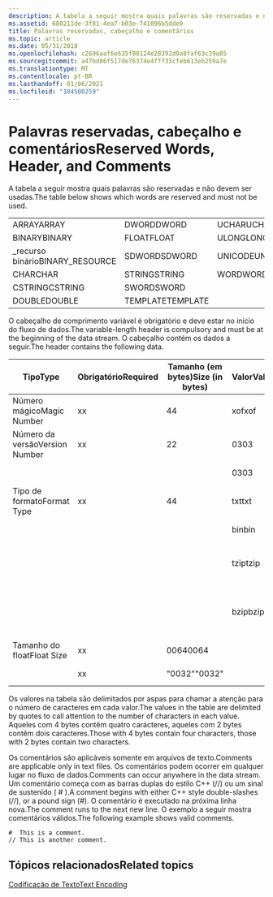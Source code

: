 ```yaml
---
description: A tabela a seguir mostra quais palavras são reservadas e não devem ser usadas.
ms.assetid: 680211de-3f81-4ea7-b03e-741096b5dde0
title: Palavras reservadas, cabeçalho e comentários
ms.topic: article
ms.date: 05/31/2018
ms.openlocfilehash: c2696aaf6e635f08124e28392d0a8faf63c39a85
ms.sourcegitcommit: a47bd86f517de76374e4fff33cfeb613eb259a7e
ms.translationtype: MT
ms.contentlocale: pt-BR
ms.lasthandoff: 01/06/2021
ms.locfileid: "104500259"
---
```

# <a name="reserved-words-header-and-comments"></a><span data-ttu-id="61173-103">Palavras reservadas, cabeçalho e comentários</span><span class="sxs-lookup"><span data-stu-id="61173-103">Reserved Words, Header, and Comments</span></span>

<span data-ttu-id="61173-104">A tabela a seguir mostra quais palavras são reservadas e não devem ser usadas.</span><span class="sxs-lookup"><span data-stu-id="61173-104">The table below shows which words are reserved and must not be used.</span></span>



|                  |          |           |
|------------------|----------|-----------|
| <span data-ttu-id="61173-105">ARRAY</span><span class="sxs-lookup"><span data-stu-id="61173-105">ARRAY</span></span>            | <span data-ttu-id="61173-106">DWORD</span><span class="sxs-lookup"><span data-stu-id="61173-106">DWORD</span></span>    | <span data-ttu-id="61173-107">UCHAR</span><span class="sxs-lookup"><span data-stu-id="61173-107">UCHAR</span></span>     |
| <span data-ttu-id="61173-108">BINARY</span><span class="sxs-lookup"><span data-stu-id="61173-108">BINARY</span></span>           | <span data-ttu-id="61173-109">FLOAT</span><span class="sxs-lookup"><span data-stu-id="61173-109">FLOAT</span></span>    | <span data-ttu-id="61173-110">ULONGLONG</span><span class="sxs-lookup"><span data-stu-id="61173-110">ULONGLONG</span></span> |
| <span data-ttu-id="61173-111">\_recurso binário</span><span class="sxs-lookup"><span data-stu-id="61173-111">BINARY\_RESOURCE</span></span> | <span data-ttu-id="61173-112">SDWORD</span><span class="sxs-lookup"><span data-stu-id="61173-112">SDWORD</span></span>   | <span data-ttu-id="61173-113">UNICODE</span><span class="sxs-lookup"><span data-stu-id="61173-113">UNICODE</span></span>   |
| <span data-ttu-id="61173-114">CHAR</span><span class="sxs-lookup"><span data-stu-id="61173-114">CHAR</span></span>             | <span data-ttu-id="61173-115">STRING</span><span class="sxs-lookup"><span data-stu-id="61173-115">STRING</span></span>   | <span data-ttu-id="61173-116">WORD</span><span class="sxs-lookup"><span data-stu-id="61173-116">WORD</span></span>      |
| <span data-ttu-id="61173-117">CSTRING</span><span class="sxs-lookup"><span data-stu-id="61173-117">CSTRING</span></span>          | <span data-ttu-id="61173-118">SWORD</span><span class="sxs-lookup"><span data-stu-id="61173-118">SWORD</span></span>    |           |
| <span data-ttu-id="61173-119">DOUBLE</span><span class="sxs-lookup"><span data-stu-id="61173-119">DOUBLE</span></span>           | <span data-ttu-id="61173-120">TEMPLATE</span><span class="sxs-lookup"><span data-stu-id="61173-120">TEMPLATE</span></span> |           |



 

<span data-ttu-id="61173-121">O cabeçalho de comprimento variável é obrigatório e deve estar no início do fluxo de dados.</span><span class="sxs-lookup"><span data-stu-id="61173-121">The variable-length header is compulsory and must be at the beginning of the data stream.</span></span> <span data-ttu-id="61173-122">O cabeçalho contém os dados a seguir.</span><span class="sxs-lookup"><span data-stu-id="61173-122">The header contains the following data.</span></span>



| <span data-ttu-id="61173-123">Tipo</span><span class="sxs-lookup"><span data-stu-id="61173-123">Type</span></span>           | <span data-ttu-id="61173-124">Obrigatório</span><span class="sxs-lookup"><span data-stu-id="61173-124">Required</span></span> | <span data-ttu-id="61173-125">Tamanho (em bytes)</span><span class="sxs-lookup"><span data-stu-id="61173-125">Size (in bytes)</span></span> | <span data-ttu-id="61173-126">Valor</span><span class="sxs-lookup"><span data-stu-id="61173-126">Value</span></span> | <span data-ttu-id="61173-127">Descrição</span><span class="sxs-lookup"><span data-stu-id="61173-127">Description</span></span>                  |
|----------------|----------|-----------------|-------|------------------------------|
| <span data-ttu-id="61173-128">Número mágico</span><span class="sxs-lookup"><span data-stu-id="61173-128">Magic Number</span></span>   | <span data-ttu-id="61173-129">x</span><span class="sxs-lookup"><span data-stu-id="61173-129">x</span></span>        | <span data-ttu-id="61173-130">4</span><span class="sxs-lookup"><span data-stu-id="61173-130">4</span></span>               | <span data-ttu-id="61173-131">xof</span><span class="sxs-lookup"><span data-stu-id="61173-131">xof</span></span>   |                              |
| <span data-ttu-id="61173-132">Número da versão</span><span class="sxs-lookup"><span data-stu-id="61173-132">Version Number</span></span> | <span data-ttu-id="61173-133">x</span><span class="sxs-lookup"><span data-stu-id="61173-133">x</span></span>        | <span data-ttu-id="61173-134">2</span><span class="sxs-lookup"><span data-stu-id="61173-134">2</span></span>               | <span data-ttu-id="61173-135">03</span><span class="sxs-lookup"><span data-stu-id="61173-135">03</span></span>    | <span data-ttu-id="61173-136">Versão principal 3</span><span class="sxs-lookup"><span data-stu-id="61173-136">Major version 3</span></span>              |
|                |          |                 | <span data-ttu-id="61173-137">03</span><span class="sxs-lookup"><span data-stu-id="61173-137">03</span></span>    | <span data-ttu-id="61173-138">Versão secundária 3</span><span class="sxs-lookup"><span data-stu-id="61173-138">Minor version 3</span></span>              |
| <span data-ttu-id="61173-139">Tipo de formato</span><span class="sxs-lookup"><span data-stu-id="61173-139">Format Type</span></span>    | <span data-ttu-id="61173-140">x</span><span class="sxs-lookup"><span data-stu-id="61173-140">x</span></span>        | <span data-ttu-id="61173-141">4</span><span class="sxs-lookup"><span data-stu-id="61173-141">4</span></span>               | <span data-ttu-id="61173-142">txt</span><span class="sxs-lookup"><span data-stu-id="61173-142">txt</span></span>   | <span data-ttu-id="61173-143">Arquivo de texto</span><span class="sxs-lookup"><span data-stu-id="61173-143">Text File</span></span>                    |
|                |          |                 | <span data-ttu-id="61173-144">bin</span><span class="sxs-lookup"><span data-stu-id="61173-144">bin</span></span>   | <span data-ttu-id="61173-145">Arquivo binário</span><span class="sxs-lookup"><span data-stu-id="61173-145">Binary file</span></span>                  |
|                |          |                 | <span data-ttu-id="61173-146">tzip</span><span class="sxs-lookup"><span data-stu-id="61173-146">tzip</span></span>  | <span data-ttu-id="61173-147">Arquivo de texto compactado MSZip</span><span class="sxs-lookup"><span data-stu-id="61173-147">MSZip compressed text file</span></span>   |
|                |          |                 | <span data-ttu-id="61173-148">bzip</span><span class="sxs-lookup"><span data-stu-id="61173-148">bzip</span></span>  | <span data-ttu-id="61173-149">Arquivo binário compactado do MSZip</span><span class="sxs-lookup"><span data-stu-id="61173-149">MSZip compressed binary file</span></span> |
| <span data-ttu-id="61173-150">Tamanho do float</span><span class="sxs-lookup"><span data-stu-id="61173-150">Float Size</span></span>     | <span data-ttu-id="61173-151">x</span><span class="sxs-lookup"><span data-stu-id="61173-151">x</span></span>        | <span data-ttu-id="61173-152">0064</span><span class="sxs-lookup"><span data-stu-id="61173-152">0064</span></span>            |       | <span data-ttu-id="61173-153">floats de 64 bits</span><span class="sxs-lookup"><span data-stu-id="61173-153">64-bit floats</span></span>                |
|                | <span data-ttu-id="61173-154">x</span><span class="sxs-lookup"><span data-stu-id="61173-154">x</span></span>        | <span data-ttu-id="61173-155">"0032"</span><span class="sxs-lookup"><span data-stu-id="61173-155">"0032"</span></span>          |       | <span data-ttu-id="61173-156">floats de 32 bits</span><span class="sxs-lookup"><span data-stu-id="61173-156">32-bit floats</span></span>                |



 

<span data-ttu-id="61173-157">Os valores na tabela são delimitados por aspas para chamar a atenção para o número de caracteres em cada valor.</span><span class="sxs-lookup"><span data-stu-id="61173-157">The values in the table are delimited by quotes to call attention to the number of characters in each value.</span></span> <span data-ttu-id="61173-158">Aqueles com 4 bytes contêm quatro caracteres, aqueles com 2 bytes contêm dois caracteres.</span><span class="sxs-lookup"><span data-stu-id="61173-158">Those with 4 bytes contain four characters, those with 2 bytes contain two characters.</span></span>

<span data-ttu-id="61173-159">Os comentários são aplicáveis somente em arquivos de texto.</span><span class="sxs-lookup"><span data-stu-id="61173-159">Comments are applicable only in text files.</span></span> <span data-ttu-id="61173-160">Os comentários podem ocorrer em qualquer lugar no fluxo de dados.</span><span class="sxs-lookup"><span data-stu-id="61173-160">Comments can occur anywhere in the data stream.</span></span> <span data-ttu-id="61173-161">Um comentário começa com as barras duplas do estilo C++ (//) ou um sinal de sustenido ( \# ).</span><span class="sxs-lookup"><span data-stu-id="61173-161">A comment begins with either C++ style double-slashes (//), or a pound sign (\#).</span></span> <span data-ttu-id="61173-162">O comentário é executado na próxima linha nova.</span><span class="sxs-lookup"><span data-stu-id="61173-162">The comment runs to the next new line.</span></span> <span data-ttu-id="61173-163">O exemplo a seguir mostra comentários válidos.</span><span class="sxs-lookup"><span data-stu-id="61173-163">The following example shows valid comments.</span></span>


```
#  This is a comment.
// This is another comment.
```



## <a name="related-topics"></a><span data-ttu-id="61173-164">Tópicos relacionados</span><span class="sxs-lookup"><span data-stu-id="61173-164">Related topics</span></span>

<dl> <dt>

[<span data-ttu-id="61173-165">Codificação de Texto</span><span class="sxs-lookup"><span data-stu-id="61173-165">Text Encoding</span></span>](text-encoding.md)
</dt> </dl>

 

 




